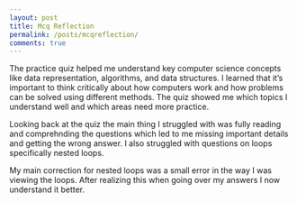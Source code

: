 ```yaml
---
layout: post
title: Mcq Reflection
permalink: /posts/mcqreflection/
comments: true
---
```

The practice quiz helped me understand key computer science concepts like data representation, algorithms, and data structures. I learned that it’s important to think critically about how computers work and how problems can be solved using different methods. The quiz showed me which topics I understand well and which areas need more practice.



Looking back at the quiz the main thing I struggled with was fully reading and comprehnding the questions which led to me missing important details and getting the wrong answer. I also struggled with questions on loops specifically nested loops.

My main correction for nested loops was a small error in the way I was viewing the loops. After realizing this when going over my answers I now understand it better.
